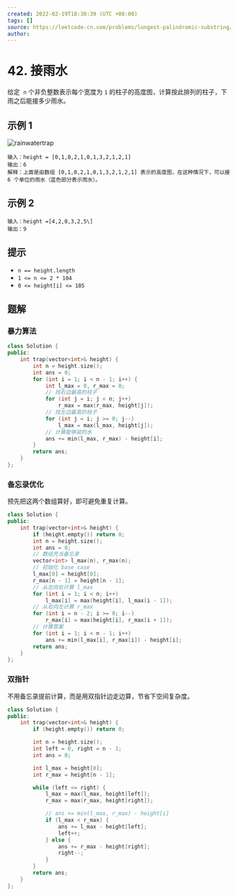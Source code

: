 ```yaml
---
created: 2022-02-19T18:30:39 (UTC +08:00)
tags: []
source: https://leetcode-cn.com/problems/longest-palindromic-substring/
author:
---
```


# 42. 接雨水

给定  `n` 个非负整数表示每个宽度为 `1` 的柱子的高度图，计算按此排列的柱子，下雨之后能接多少雨水。

## 示例 1

![rainwatertrap](https://assets.leetcode-cn.com/aliyun-lc-upload/uploads/2018/10/22/rainwatertrap.png)

    输入：height = [0,1,0,2,1,0,1,3,2,1,2,1]
    输出：6
    解释：上面是由数组 [0,1,0,2,1,0,1,3,2,1,2,1] 表示的高度图，在这种情况下，可以接 6 个单位的雨水（蓝色部分表示雨水）。

## 示例 2

    输入：height =[4,2,0,3,2,5\]
    输出：9

## 提示

- `n == height.length`
- `1 <= n <= 2 * 104`
- `0 <= height[i] <= 105`

## 题解

### 暴力算法

```cpp
class Solution {
public:
    int trap(vector<int>& height) {
        int n = height.size();
        int ans = 0;
        for (int i = 1; i < n - 1; i++) {
            int l_max = 0, r_max = 0;
            // 找右边最高的柱子
            for (int j = i; j < n; j++)
                r_max = max(r_max, height[j]);
            // 找左边最高的柱子
            for (int j = i; j >= 0; j--)
                l_max = max(l_max, height[j]);
            // 计算能够装的水
            ans += min(l_max, r_max) - height[i];
        }
        return ans;
    }
};
```

### 备忘录优化

预先把这两个数组算好，即可避免重复计算。

```cpp
class Solution {
public:
    int trap(vector<int>& height) {
        if (height.empty()) return 0;
        int n = height.size();
        int ans = 0;
        // 数组充当备忘录
        vector<int> l_max(n), r_max(n);
        // 初始化 base case
        l_max[0] = height[0];
        r_max[n - 1] = height[n - 1];
        // 从左向右计算 l_max
        for (int i = 1; i < n; i++)
            l_max[i] = max(height[i], l_max[i - 1]);
        // 从右向左计算 r_max
        for (int i = n - 2; i >= 0; i--)
            r_max[i] = max(height[i], r_max[i + 1]);
        // 计算答案
        for (int i = 1; i < n - 1; i++)
            ans += min(l_max[i], r_max[i]) - height[i];
        return ans;
    }
};
```

### 双指针

不用备忘录提前计算，而是用双指针边走边算，节省下空间复杂度。

```cpp
class Solution {
public:
    int trap(vector<int>& height) {
        if (height.empty()) return 0;

        int n = height.size();
        int left = 0, right = n - 1;
        int ans = 0;

        int l_max = height[0];
        int r_max = height[n - 1];

        while (left <= right) {
            l_max = max(l_max, height[left]);
            r_max = max(r_max, height[right]);

            // ans += min(l_max, r_max) - height[i]
            if (l_max < r_max) {
                ans += l_max - height[left];
                left++;
            } else {
                ans += r_max - height[right];
                right--;
            }
        }
        return ans;
    }
};
```
